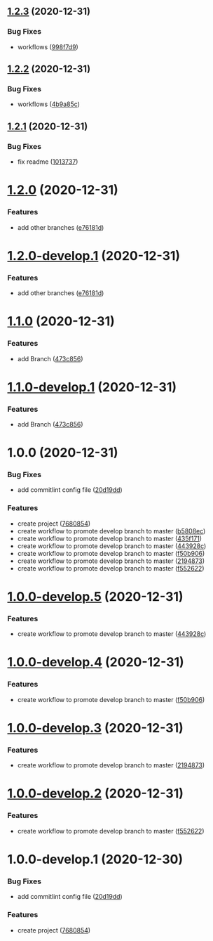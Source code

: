 ## [1.2.3](https://github.com/oriworks/git-flow/compare/v1.2.2...v1.2.3) (2020-12-31)


### Bug Fixes

* workflows ([998f7d9](https://github.com/oriworks/git-flow/commit/998f7d9c9a7c30736dd4b1d491177a503519161d))

## [1.2.2](https://github.com/oriworks/git-flow/compare/v1.2.1...v1.2.2) (2020-12-31)


### Bug Fixes

* workflows ([4b9a85c](https://github.com/oriworks/git-flow/commit/4b9a85c1cd33ba15e171fca6070bdae5410d4817))

## [1.2.1](https://github.com/oriworks/git-flow/compare/v1.2.0...v1.2.1) (2020-12-31)


### Bug Fixes

* fix readme ([1013737](https://github.com/oriworks/git-flow/commit/101373729970c4ebc03396e131adb3d59df70365))

# [1.2.0](https://github.com/oriworks/git-flow/compare/v1.1.0...v1.2.0) (2020-12-31)


### Features

* add other branches ([e76181d](https://github.com/oriworks/git-flow/commit/e76181dc3b4f8d1ab2f30fb97a6bc6fa9e769f4f))

# [1.2.0-develop.1](https://github.com/oriworks/git-flow/compare/v1.1.0...v1.2.0-develop.1) (2020-12-31)


### Features

* add other branches ([e76181d](https://github.com/oriworks/git-flow/commit/e76181dc3b4f8d1ab2f30fb97a6bc6fa9e769f4f))

# [1.1.0](https://github.com/oriworks/git-flow/compare/v1.0.0...v1.1.0) (2020-12-31)


### Features

* add Branch ([473c856](https://github.com/oriworks/git-flow/commit/473c85674cb4155fdaf660d5f4839da7a4f5bf88))

# [1.1.0-develop.1](https://github.com/oriworks/git-flow/compare/v1.0.0...v1.1.0-develop.1) (2020-12-31)


### Features

* add Branch ([473c856](https://github.com/oriworks/git-flow/commit/473c85674cb4155fdaf660d5f4839da7a4f5bf88))

# 1.0.0 (2020-12-31)


### Bug Fixes

* add commitlint config file ([20d19dd](https://github.com/oriworks/git-flow/commit/20d19dd60e2ca3047d5e5cbfe09ecdc8d7795134))


### Features

* create project ([7680854](https://github.com/oriworks/git-flow/commit/7680854a8f3a48986c11fd0c19e9066c728f2769))
* create workflow to promote develop branch to master ([b5808ec](https://github.com/oriworks/git-flow/commit/b5808ec8f0eea2712bab0935ebaf5352fb16b531))
* create workflow to promote develop branch to master ([435f171](https://github.com/oriworks/git-flow/commit/435f171e1c81d9c2134e6122165016f37f2ee368))
* create workflow to promote develop branch to master ([443928c](https://github.com/oriworks/git-flow/commit/443928c1b289179c19f1c20c56a1c49c1f7e01ac))
* create workflow to promote develop branch to master ([f50b906](https://github.com/oriworks/git-flow/commit/f50b906b48faf1b887354df9faaf3a7236bd2ff2))
* create workflow to promote develop branch to master ([2194873](https://github.com/oriworks/git-flow/commit/2194873ee2cfb5f352c6639366fd4056eac85fa4))
* create workflow to promote develop branch to master ([f552622](https://github.com/oriworks/git-flow/commit/f55262273483822b71e42c13533a9c63630d74f7))

# [1.0.0-develop.5](https://github.com/oriworks/git-flow/compare/v1.0.0-develop.4...v1.0.0-develop.5) (2020-12-31)


### Features

* create workflow to promote develop branch to master ([443928c](https://github.com/oriworks/git-flow/commit/443928c1b289179c19f1c20c56a1c49c1f7e01ac))

# [1.0.0-develop.4](https://github.com/oriworks/git-flow/compare/v1.0.0-develop.3...v1.0.0-develop.4) (2020-12-31)


### Features

* create workflow to promote develop branch to master ([f50b906](https://github.com/oriworks/git-flow/commit/f50b906b48faf1b887354df9faaf3a7236bd2ff2))

# [1.0.0-develop.3](https://github.com/oriworks/git-flow/compare/v1.0.0-develop.2...v1.0.0-develop.3) (2020-12-31)


### Features

* create workflow to promote develop branch to master ([2194873](https://github.com/oriworks/git-flow/commit/2194873ee2cfb5f352c6639366fd4056eac85fa4))

# [1.0.0-develop.2](https://github.com/oriworks/git-flow/compare/v1.0.0-develop.1...v1.0.0-develop.2) (2020-12-31)


### Features

* create workflow to promote develop branch to master ([f552622](https://github.com/oriworks/git-flow/commit/f55262273483822b71e42c13533a9c63630d74f7))

# 1.0.0-develop.1 (2020-12-30)


### Bug Fixes

* add commitlint config file ([20d19dd](https://github.com/oriworks/git-flow/commit/20d19dd60e2ca3047d5e5cbfe09ecdc8d7795134))


### Features

* create project ([7680854](https://github.com/oriworks/git-flow/commit/7680854a8f3a48986c11fd0c19e9066c728f2769))
